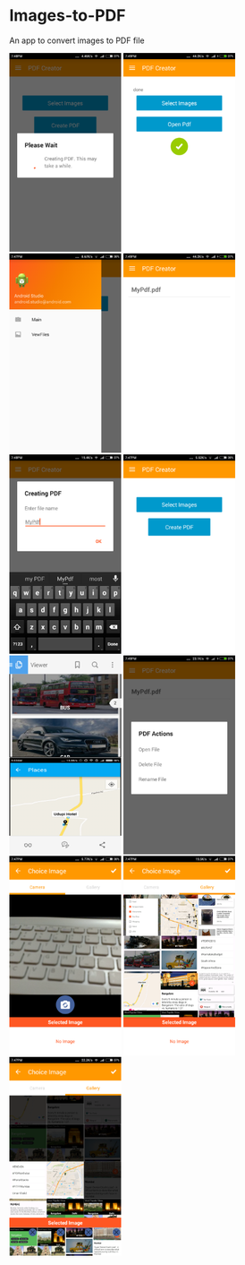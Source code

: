 # Images-to-PDF
An app to convert images to PDF file

<img src="/screenshots/creating.png" width="200px">
<img src="/screenshots/dobe.png" width="200px">
<img src="/screenshots/drawer.png" width="200px">
<img src="/screenshots/list.png" width="200px">
<img src="/screenshots/name.png" width="200px">
<img src="/screenshots/options.png" width="200px">
<img src="/screenshots/pdf.png" width="200px">
<img src="/screenshots/pdf_options.png" width="200px">
<img src="/screenshots/select.png" width="200px">
<img src="/screenshots/selecting.png" width="200px">
<img src="/screenshots/selecting2.png" width="200px">
